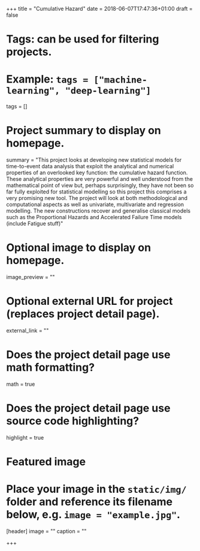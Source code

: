+++
title = "Cumulative Hazard"
date = 2018-06-07T17:47:36+01:00
draft = false

# Tags: can be used for filtering projects.
# Example: `tags = ["machine-learning", "deep-learning"]`
tags = []

# Project summary to display on homepage.
summary = "This project  looks at developing new statistical models for time-to-event data analysis that exploit the analytical and numerical properties of an overlooked key function: the cumulative hazard function. These analytical properties are very powerful and well understood from the mathematical point of view but, perhaps surprisingly, they have not been so far fully exploited for statistical modelling so this project this comprises a very promising new tool. The project will look at both methodological and computational aspects as well as univariate, multivariate and regression modelling. The new constructions recover and generalise classical  models such as the Proportional Hazards and Accelerated Failure Time models (include Fatigue stuff)"

# Optional image to display on homepage.
image_preview = ""

# Optional external URL for project (replaces project detail page).
external_link = ""

# Does the project detail page use math formatting?
math = true

# Does the project detail page use source code highlighting?
highlight = true

# Featured image
# Place your image in the `static/img/` folder and reference its filename below, e.g. `image = "example.jpg"`.
[header]
image = ""
caption = ""

+++
